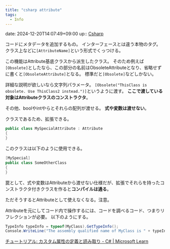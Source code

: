```yaml
---
title: "csharp attribute"
tags:
  - Info
---
```


date: 2024-12-20T14:07:49+09:00
up:: [Csharp](../Bar/Program/Csharp.md)

コードにメタデータを追加するもの。
インターフェースとは違う本物のタグ。
クラス上などに`[AttributeName]`という形式でくっつける。

この機能はAttribute基底クラスから派生したクラス。
そのため例えば`[Obsolete]`としたなら、この部分の名前はObsoleteAttributeとなり、省略せずに書くと`[ObsoleteAttribute]`となる。
標準だと`[Obsolete]`などしかない。

詳細な説明が欲しいなら文字列パラメータ。
`[Obsolete("ThisClass is obsolete. Use ThisClass2 instead.")]`というように渡す。
**ここで渡している対象はAttributeクラスのコンストラクタ**。

その他、boolやintやらとそれらの配列が渡せる。
**式や変数は渡せない**。


クラスであるため、拡張できる。
```cs
public class MySpecialAttribute : Attribute
{
}
```
このクラスは以下のように使用できる。
```cs
[MySpecial]
public class SomeOtherClass
{
}
```

罠として、式や変数はAttributeから渡せない仕様だが、拡張でそれらを持ったコンストラクタ付きクラスを作ると**コンパイルは通る**。

ただそうするとAttributeとして使えなくなる。注意。


Attributeを元にしてコード内で操作するには、コードを調べるコード、つまりリフレクションが必要。
以下のようにする。
```cs
TypeInfo typeInfo = typeof(MyClass).GetTypeInfo();
Console.WriteLine("The assembly qualified name of MyClass is " + typeInfo.AssemblyQualifiedName);
```

[チュートリアル: カスタム属性の定義と読み取り - C# | Microsoft Learn](https://learn.microsoft.com/ja-jp/dotnet/csharp/advanced-topics/reflection-and-attributes/attribute-tutorial)